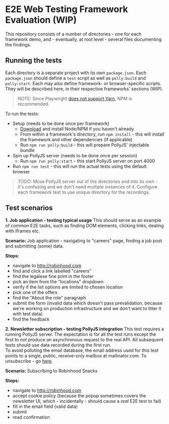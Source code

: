 E2E Web Testing Framework Evaluation (WIP)
==========================================

This repository consists of a number of directories - one for each framework demo, and - eventually, at root level - several files documenting the findings.

Running the tests
-----------------

Each directory is a separate project with its own `package.json`. Each `package.json` should define a `test` script as well as `polly:build` and `polly:start`. Each may also define framework- or browser-specific scripts. They will be described here, in their respective frameworks' sections (WIP).

> NOTE: Since Playwright [does not support Yarn](https://github.com.cnpmjs.org/microsoft/playwright/pull/794/files), NPM is recommended.

To run the tests: 
- Setup (needs to be done once per framework)
   - [Download](https://nodejs.org/en/download/) and install Node/NPM if you haven't already
   - From within a framework's directory, run `npm install` - this will install the framework and other dependencies (if applicable)
   - Run `npm run polly:build` - this will prepare PollyJS' injectable bundle
- Spin up PollyJS server (needs to be done once per session)
   - Run `npm run polly:start` - this start PollyJS server on port 4000
- Run `npm run test` - this will run the actual tests using the default browser

> TODO: Move PollyJS server out of the directories and into its own - it's confusing and we don't need multiple instances of it. Configure each framework test to use unique directory for the recordings.    


Test scenarios
--------------

**1. Job application - testing typical usage**
This should serve as an example of common E2E tasks, such as finding DOM elements, clicking links, dealing with iframes etc.

**Scenario:** Job application - navigating to "careers" page, finding a job post and submitting (some) data.

**Steps:**
- navigate to http://robinhood.com
- find and click a link labelled "careers"
- find the legalese fine print in the footer
- pick an item from the "locations" dropdown
- verify if the list options are limited to chosen location
- pick one of the offers
- find the "About the role" paragraph
- submit the form (invalid data which doesn't pass prevalidation, because we're working on production infrastructure and we don't want to litter it with test data)
- find the feedback


**2. Newsletter subscription - testing PollyJS integration**
This test requires a running PollyJS server. The expectation is for all the test runs except the first to *not* produce an asynchronous request to the real API. All subsequent tests should use data recorded during the first run.  
To avoid polluting the email database, the email address used for this test points to a single, public, receive-only mailbox at mailinator.com. To unsubscribe - go [here](https://www.mailinator.com/v3/index.jsp?zone=public&query=rh.test.user#/#inboxpane). 

**Scenario:** Subscribing to Robinhood Snacks

**Steps:**
- navigate to http://robinhood.com
- accept cookie policy (because the popup sometimes covers the newsletter UI, which - incidentally - should cause a _real_ E2E test to fail)
- fill in the email field (valid data)
- submit
- read confirmation
